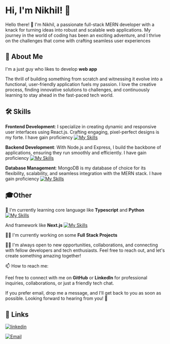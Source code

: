 
# Hi, I'm Nikhil! 👋

Hello there! 👋 I'm Nikhil, a passionate full-stack MERN developer with a knack for turning ideas into robust and scalable web applications. My journey in the world of coding has been an exciting adventure, and I thrive on the challenges that come with crafting seamless user experiences
## 🌟 About Me
I'm a just guy who likes to develop **web app**

The thrill of building something from scratch and witnessing it evolve into a functional, user-friendly application fuels my passion. I love the creative process, finding innovative solutions to challenges, and continuously learning to stay ahead in the fast-paced tech world.
## 🛠 Skills
 **Frontend Development**: I specialize in creating dynamic and responsive user interfaces using React.js. Crafting engaging, pixel-perfect designs is my forte.
I have gain proficiency  [![My Skills](https://skillicons.dev/icons?i=html,css,js,react,redux,figma&theme=dark)](https://skillicons.dev) 


**Backend Development**: With Node.js and Express, I build the backbone of applications, ensuring they run smoothly and efficiently.
I have gain proficiency  [![My Skills](https://skillicons.dev/icons?i=nodejs,express)](https://skillicons.dev) 

**Database Management**: MongoDB is my database of choice for its flexibility, scalability, and seamless integration with the MERN stack.
I have gain proficiency  [![My Skills](https://skillicons.dev/icons?i=mongodb,mysql)](https://skillicons.dev) 
## 🎓Other 

🧠 I'm currently learning core language like **Typescript** and **Python**
[![My Skills](https://skillicons.dev/icons?i=typescript,python)](https://skillicons.dev) 

And framework like **Next.js** [![My Skills](https://skillicons.dev/icons?i=next,native)](https://skillicons.dev) 

👩‍💻 I'm currently working on some **Full Stack Projects** 

👯‍♀️ I'm always open to new opportunities, collaborations, and connecting with fellow developers and tech enthusiasts. Feel free to reach out, and let's create something amazing together!

📫 How to reach me: 

Feel free to connect with me on **GitHub** or **LinkedIn** for professional inquiries, collaborations, or just a friendly tech chat. 

If you prefer email, drop me a message, and I'll get back to you as soon as possible. Looking forward to hearing from you! 🚀




## 🔗 Links

[![linkedin](https://img.shields.io/badge/nikhil-1a943b269/?style=for-the-badge&logo=linkedin&logoColor=darkblue)](https://www.linkedin.com/)

[![Email](https://img.shields.io/badge/Email-YourEmail-blue?style=flat-square&logo=gmail)](mailto:nickharmalkar18@gmail.com)



